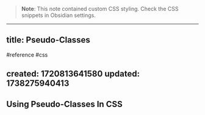 
> **Note**: This note contained custom CSS styling. Check the CSS snippets in Obsidian settings.

---
title: Pseudo-Classes
---

#reference #css

created: 1720813641580
updated: 1738275940413
---


<!--#region styles-->

<!--#endregion-->

## Using Pseudo-Classes In CSS